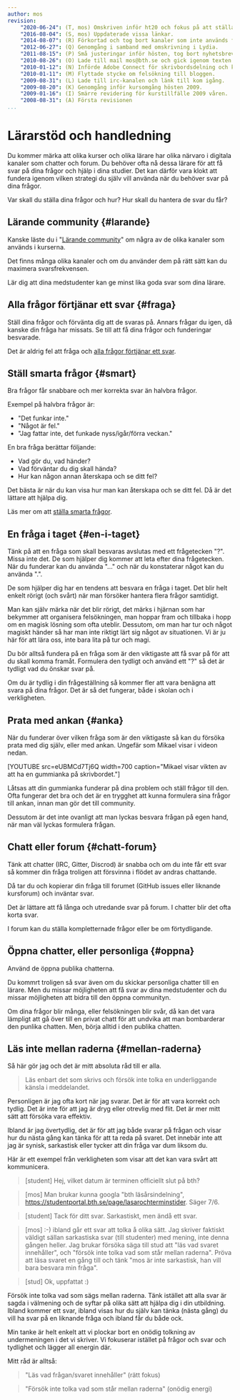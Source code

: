 ```yaml
---
author: mos
revision:
    "2020-06-24": (T, mos) Omskriven inför ht20 och fokus på att ställa frågor och använda communityn.
    "2016-08-04": (S, mos) Uppdaterade vissa länkar.
    "2014-08-07": (R) Förkortad och tog bort kanaler som inte används för handledning (adobe, twitter, facebook).  
    "2012-06-27": (Q) Genomgång i samband med omskrivning i Lydia.  
    "2011-08-15": (P) Små justeringar inför hösten, tog bort nyhetsbrev och msn, icq, googletalk och skype.  
    "2010-08-26": (O) Lade till mail mos@bth.se och gick igenom texten i dokumentet, små justeringar.  
    "2010-01-12": (N) Införde Adobe Connect för skrivbordsdelning och konferens, tog bort Marratech och Skype (för detta syftet).  
    "2010-01-11": (M) Flyttade stycke om felsökning till bloggen.  
    "2009-08-31": (L) Lade till irc-kanalen och länk till kom igång.  
    "2009-08-20": (K) Genomgång inför kursomgång hösten 2009.  
    "2009-01-16": (I) Smärre revidering för kurstillfälle 2009 våren.  
    "2008-08-31": (A) Första revisionen  
...
```

Lärarstöd och handledning
==================================

Du kommer märka att olika kurser och olika lärare har olika närvaro i digitala kanaler som chatter och forum. Du behöver ofta nå dessa lärare för att få svar på dina frågor och hjälp i dina studier. Det kan därför vara klokt att fundera igenom vilken strategi du själv vill använda när du behöver svar på dina frågor.

Var skall du ställa dina frågor och hur? Hur skall du hantera de svar du får?



Lärande community {#larande}
---------------------------------------

Kanske läste du i "[Lärande community](larande-community)" om några av de olika kanaler som används i kurserna.

Det finns många olika kanaler och om du använder dem på rätt sätt kan du maximera svarsfrekvensen.

Lär dig att dina medstudenter kan ge minst lika goda svar som dina lärare.



Alla frågor förtjänar ett svar {#fraga}
---------------------------------------

Ställ dina frågor och förvänta dig att de svaras på. Annars frågar du igen, då kanske din fråga har missats. Se till att få dina frågor och funderingar besvarade.

Det är aldrig fel att fråga och [alla frågor förtjänar ett svar](/t/885).



Ställ smarta frågor {#smart}
--------------

Bra frågor får snabbare och mer korrekta svar än halvbra frågor.

Exempel på halvbra frågor är:

* "Det funkar inte."
* "Något är fel."
* "Jag fattar inte, det funkade nyss/igår/förra veckan."

En bra fråga berättar följande:

* Vad gör du, vad händer?
* Vad förväntar du dig skall hända?
* Hur kan någon annan återskapa och se ditt fel?

Det bästa är när du kan visa hur man kan återskapa och se ditt fel. Då är det lättare att hjälpa dig.

Läs mer om att [ställa smarta frågor](/t/885#p7802).



En fråga i taget {#en-i-taget}
------------------------------------------

Tänk på att en fråga som skall besvaras avslutas med ett frågetecken "?". Missa inte det. De som hjälper dig kommer att leta efter dina frågetecken. När du funderar kan du använda "..." och när du konstaterar något kan du använda ".".

De som hjälper dig har en tendens att besvara en fråga i taget. Det blir helt enkelt rörigt (och svårt) när man försöker hantera flera frågor samtidigt.

Man kan själv märka när det blir rörigt, det märks i hjärnan som har bekymmer att organisera felsökningen, man hoppar fram och tillbaka i hopp om en magisk lösning som ofta uteblir. Dessutom, om man har tur och något magiskt händer så har man inte riktigt lärt sig något av situationen. Vi är ju här för att lära oss, inte bara lita på tur och magi.

Du bör alltså fundera på en fråga som är den viktigaste att få svar på för att du skall komma framåt. Formulera den tydligt och använd ett "?" så det är tydligt vad du önskar svar på.

Om du är tydlig i din frågeställning så kommer fler att vara benägna att svara på dina frågor. Det är så det fungerar, både i skolan och i verkligheten.



Prata med ankan {#anka}
------------------------------------------

När du funderar över vilken fråga som är den viktigaste så kan du försöka prata med dig själv, eller med ankan. Ungefär som Mikael visar i videon nedan.

[YOUTUBE src=eUBMCd7Tj6Q width=700 caption="Mikael visar vikten av att ha en gummianka på skrivbordet."]

Låtsas att din gummianka funderar på dina problem och ställ frågor till den. Ofta fungerar det bra och det är en trygghet att kunna formulera sina frågor till ankan, innan man gör det till community.

Dessutom är det inte ovanligt att man lyckas besvara frågan på egen hand, när man väl lyckas formulera frågan.



Chatt eller forum {#chatt-forum}
------------------------------------------

Tänk att chatter (IRC, Gitter, Discrod) är snabba och om du inte får ett svar så kommer din fråga troligen att försvinna i flödet av andras chattande.

Då tar du och kopierar din fråga till forumet (GitHub issues eller liknande kursforum) och inväntar svar.

Det är lättare att få långa och utredande svar på forum. I chatter blir det ofta korta svar.

I forum kan du ställa kompletternade frågor eller be om förtydligande.



Öppna chatter, eller personliga {#oppna}
------------------------------------------

Använd de öppna publika chatterna.

Du kommrt troligen så svar även om du skickar personliga chatter till en lärare. Men du missar möjligheten att få svar av dina medstudenter och du missar möjligheten att bidra till den öppna communityn.

Om dina frågor blir många, eller felsökningen blir svår, då kan det vara lämpligt att gå över till en privat chatt för att undvika att man bombarderar den punlika chatten. Men, börja alltid i den publika chatten.



Läs inte mellan raderna {#mellan-raderna}
------------------------------------------

Så här gör jag och det är mitt absoluta råd till er alla.

> Läs enbart det som skrivs och försök inte tolka en underliggande känsla i meddelandet.

Personligen är jag ofta kort när jag svarar. Det är för att vara korrekt och tydlig. Det är inte för att jag är dryg eller otrevlig med flit. Det är mer mitt sätt att försöka vara effektiv.

Ibland är jag övertydlig, det är för att jag både svarar på frågan och visar hur du nästa gång kan tänka för att ta reda på svaret. Det innebär inte att jag är synisk, sarkastisk eller tycker att din fråga var dum liksom du.

Här är ett exempel från verkligheten som visar att det kan vara svårt att kommunicera.

> [student] Hej, vilket datum är terminen officiellt slut på bth?

> [mos] Man brukar kunna googla "bth läsårsindelning", https://studentportal.bth.se/page/lasarochterminstider. Säger 7/6.

> [student] Tack för ditt svar. Sarkastiskt, men ändå ett svar.

> [mos] :-) ibland går ett svar att tolka å olika sätt. Jag skriver faktiskt väldigt sällan sarkastiska svar (till studenter) med mening, inte denna gången heller.
> Jag brukar försöka säga till stud att "läs vad svaret innehåller", och "försök inte tolka vad som står mellan raderna".
> Pröva att läsa svaret en gång till och tänk "mos är inte sarkastisk, han vill bara besvara min fråga".

> [stud] Ok, uppfattat :)

Försök inte tolka vad som sägs mellan raderna. Tänk istället att alla svar är sagda i välmening och de syftar på olika sätt att hjälpa dig i din utbildning. Ibland kommer ett svar, ibland visas hur du själv kan tänka (nästa gång) du vill ha svar på en liknande fråga och ibland får du både ock.

Min tanke är helt enkelt att vi plockar bort en onödig tolkning av undermeningen i det vi skriver. Vi fokuserar istället på frågor och svar och tydlighet och lägger all energin där.

Mitt råd är alltså:

> "Läs vad frågan/svaret innehåller" (rätt fokus)

> "Försök inte tolka vad som står mellan raderna" (onödig energi)
